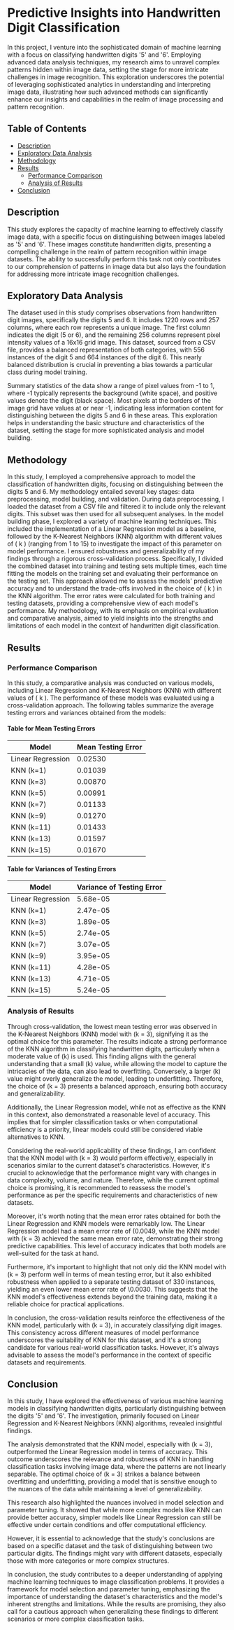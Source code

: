 # Predictive Insights into Handwritten Digit Classification

In this project, I venture into the sophisticated domain of machine learning with a focus on classifying handwritten digits '5' and '6'. Employing advanced data analysis techniques, my research aims to unravel complex patterns hidden within image data, setting the stage for more intricate challenges in image recognition. This exploration underscores the potential of leveraging sophisticated analytics in understanding and interpreting image data, illustrating how such advanced methods can significantly enhance our insights and capabilities in the realm of image processing and pattern recognition.

## Table of Contents

- [Description](#description)
- [Exploratory Data Analysis](#exploratory-data-analysis)
- [Methodology](#methodology)
- [Results](#results)
  - [Performance Comparison](#performance-comparison)
  - [Analysis of Results](#analysis-of-results)
- [Conclusion](#conclusion)

## Description

This study explores the capacity of machine learning to effectively classify image data, with a specific focus on distinguishing between images labeled as '5' and '6'. These images constitute handwritten digits, presenting a compelling challenge in the realm of pattern recognition within image datasets. The ability to successfully perform this task not only contributes to our comprehension of patterns in image data but also lays the foundation for addressing more intricate image recognition challenges.

## Exploratory Data Analysis

The dataset used in this study comprises observations from handwritten digit images, specifically the digits 5 and 6. It includes 1220 rows and 257 columns, where each row represents a unique image. The first column indicates the digit (5 or 6), and the remaining 256 columns represent pixel intensity values of a 16x16 grid image. This dataset, sourced from a CSV file, provides a balanced representation of both categories, with 556 instances of the digit 5 and 664 instances of the digit 6. This nearly balanced distribution is crucial in preventing a bias towards a particular class during model training.

Summary statistics of the data show a range of pixel values from -1 to 1, where -1 typically represents the background (white space), and positive values denote the digit (black space). Most pixels at the borders of the image grid have values at or near -1, indicating less information content for distinguishing between the digits 5 and 6 in these areas. This exploration helps in understanding the basic structure and characteristics of the dataset, setting the stage for more sophisticated analysis and model building.

## Methodology

In this study, I employed a comprehensive approach to model the classification of handwritten digits, focusing on distinguishing between the digits 5 and 6. My methodology entailed several key stages: data preprocessing, model building, and validation. During data preprocessing, I loaded the dataset from a CSV file and filtered it to include only the relevant digits. This subset was then used for all subsequent analyses. In the model building phase, I explored a variety of machine learning techniques. This included the implementation of a Linear Regression model as a baseline, followed by the K-Nearest Neighbors (KNN) algorithm with different values of \( k \) (ranging from 1 to 15) to investigate the impact of this parameter on model performance. I ensured robustness and generalizability of my findings through a rigorous cross-validation process. Specifically, I divided the combined dataset into training and testing sets multiple times, each time fitting the models on the training set and evaluating their performance on the testing set. This approach allowed me to assess the models' predictive accuracy and to understand the trade-offs involved in the choice of \( k \) in the KNN algorithm. The error rates were calculated for both training and testing datasets, providing a comprehensive view of each model's performance. My methodology, with its emphasis on empirical evaluation and comparative analysis, aimed to yield insights into the strengths and limitations of each model in the context of handwritten digit classification.

## Results

### Performance Comparison

In this study, a comparative analysis was conducted on various models, including Linear Regression and K-Nearest Neighbors (KNN) with different values of \( k \). The performance of these models was evaluated using a cross-validation approach. The following tables summarize the average testing errors and variances obtained from the models:

#### Table for Mean Testing Errors

| Model             | Mean Testing Error |
| ----------------- | ------------------ |
| Linear Regression | 0.02530            |
| KNN (k=1)         | 0.01039            |
| KNN (k=3)         | 0.00870            |
| KNN (k=5)         | 0.00991            |
| KNN (k=7)         | 0.01133            |
| KNN (k=9)         | 0.01270            |
| KNN (k=11)        | 0.01433            |
| KNN (k=13)        | 0.01597            |
| KNN (k=15)        | 0.01670            |

#### Table for Variances of Testing Errors

| Model             | Variance of Testing Error     |
| ----------------- | ----------------------------- |
| Linear Regression | 5.68e-05                      |
| KNN (k=1)         | 2.47e-05                      |
| KNN (k=3)         | 1.89e-05                      |
| KNN (k=5)         | 2.74e-05                      |
| KNN (k=7)         | 3.07e-05                      |
| KNN (k=9)         | 3.95e-05                      |
| KNN (k=11)        | 4.28e-05                      |
| KNN (k=13)        | 4.71e-05                      |
| KNN (k=15)        | 5.24e-05                      |

### Analysis of Results

Through cross-validation, the lowest mean testing error was observed in the K-Nearest Neighbors (KNN) model with \(k = 3\), signifying it as the optimal choice for this parameter. The results indicate a strong performance of the KNN algorithm in classifying handwritten digits, particularly when a moderate value of \(k\) is used. This finding aligns with the general understanding that a small \(k\) value, while allowing the model to capture the intricacies of the data, can also lead to overfitting. Conversely, a larger \(k\) value might overly generalize the model, leading to underfitting. Therefore, the choice of \(k = 3\) presents a balanced approach, ensuring both accuracy and generalizability.

Additionally, the Linear Regression model, while not as effective as the KNN in this context, also demonstrated a reasonable level of accuracy. This implies that for simpler classification tasks or when computational efficiency is a priority, linear models could still be considered viable alternatives to KNN.

Considering the real-world applicability of these findings, I am confident that the KNN model with \(k = 3\) would perform effectively, especially in scenarios similar to the current dataset's characteristics. However, it's crucial to acknowledge that the performance might vary with changes in data complexity, volume, and nature. Therefore, while the current optimal choice is promising, it is recommended to reassess the model's performance as per the specific requirements and characteristics of new datasets.

Moreover, it's worth noting that the mean error rates obtained for both the Linear Regression and KNN models were remarkably low. The Linear Regression model had a mean error rate of \(0.0049\, while the KNN model with \(k = 3\) achieved the same mean error rate, demonstrating their strong predictive capabilities. This level of accuracy indicates that both models are well-suited for the task at hand.

Furthermore, it's important to highlight that not only did the KNN model with \(k = 3\) perform well in terms of mean testing error, but it also exhibited robustness when applied to a separate testing dataset of 330 instances, yielding an even lower mean error rate of \0.0030\. This suggests that the KNN model's effectiveness extends beyond the training data, making it a reliable choice for practical applications.

In conclusion, the cross-validation results reinforce the effectiveness of the KNN model, particularly with \(k = 3\), in accurately classifying digit images. This consistency across different measures of model performance underscores the suitability of KNN for this dataset, and it's a strong candidate for various real-world classification tasks. However, it's always advisable to assess the model's performance in the context of specific datasets and requirements.

## Conclusion

In this study, I have explored the effectiveness of various machine learning models in classifying handwritten digits, particularly distinguishing between the digits '5' and '6'. The investigation, primarily focused on Linear Regression and K-Nearest Neighbors (KNN) algorithms, revealed insightful findings.

The analysis demonstrated that the KNN model, especially with \(k = 3\), outperformed the Linear Regression model in terms of accuracy. This outcome underscores the relevance and robustness of KNN in handling classification tasks involving image data, where the patterns are not linearly separable. The optimal choice of \(k = 3\) strikes a balance between overfitting and underfitting, providing a model that is sensitive enough to the nuances of the data while maintaining a level of generalizability.

This research also highlighted the nuances involved in model selection and parameter tuning. It showed that while more complex models like KNN can provide better accuracy, simpler models like Linear Regression can still be effective under certain conditions and offer computational efficiency.

However, it is essential to acknowledge that the study's conclusions are based on a specific dataset and the task of distinguishing between two particular digits. The findings might vary with different datasets, especially those with more categories or more complex structures.

In conclusion, the study contributes to a deeper understanding of applying machine learning techniques to image classification problems. It provides a framework for model selection and parameter tuning, emphasizing the importance of understanding the dataset's characteristics and the model's inherent strengths and limitations. While the results are promising, they also call for a cautious approach when generalizing these findings to different scenarios or more complex classification tasks.
